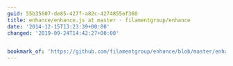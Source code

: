 ```yaml
---
guid: 55b35607-de85-427f-a82c-4274855ef360
title: enhance/enhance.js at master · filamentgroup/enhance
date: '2014-12-15T13:23:39+00:00'
changed: '2019-09-24T14:42:27+00:00'


bookmark_of: 'https://github.com/filamentgroup/enhance/blob/master/enhance.js'
---
```




